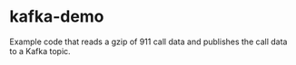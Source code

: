 # kafka-demo

Example code that reads a gzip of 911 call data and publishes the call data to a Kafka topic.
